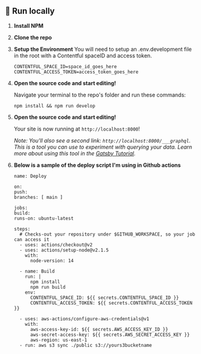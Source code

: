 ## 🚀 Run locally

1.  **Install NPM**

2.  **Clone the repo**

3.  **Setup the Environment**
    You will need to setup an .env.development file in the root with a Contentful spaceID and access token. 

    ```shell
    CONTENTFUL_SPACE_ID=space_id_goes_here
    CONTENTFUL_ACCESS_TOKEN=access_token_goes_here
    ```

4.  **Open the source code and start editing!**

    Navigate your terminal to the repo's folder and run these commands:

    ```shell
    npm install && npm run develop
    ```

5.  **Open the source code and start editing!**

    Your site is now running at `http://localhost:8000`!

    _Note: You'll also see a second link: _`http://localhost:8000/___graphql`_. This is a tool you can use to experiment with querying your data. Learn more about using this tool in the [Gatsby Tutorial](https://www.gatsbyjs.com/docs/tutorial/part-4/#use-graphiql-to-explore-the-data-layer-and-write-graphql-queries)._

6.  **Below is a sample of the deploy script I'm using in Github actions**

    ```shell
    name: Deploy

    on:
    push:
    branches: [ main ]

    jobs:
    build:
    runs-on: ubuntu-latest

    steps:
      # Checks-out your repository under $GITHUB_WORKSPACE, so your job can access it
      - uses: actions/checkout@v2
      - uses: actions/setup-node@v2.1.5
        with:
          node-version: 14
          
      - name: Build
        run: |
          npm install
          npm run build
        env:
          CONTENTFUL_SPACE_ID: ${{ secrets.CONTENTFUL_SPACE_ID }}
          CONTENTFUL_ACCESS_TOKEN: ${{ secrets.CONTENTFUL_ACCESS_TOKEN }}

      - uses: aws-actions/configure-aws-credentials@v1
        with:
          aws-access-key-id: ${{ secrets.AWS_ACCESS_KEY_ID }}
          aws-secret-access-key: ${{ secrets.AWS_SECRET_ACCESS_KEY }}
          aws-region: us-east-1
      - run: aws s3 sync ./public s3://yours3bucketname
    ```
